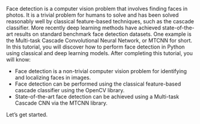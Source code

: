 Face detection is a computer vision problem that involves finding faces in photos. It is a trivial
problem for humans to solve and has been solved reasonably well by classical feature-based
techniques, such as the cascade classifier. More recently deep learning methods have achieved
state-of-the-art results on standard benchmark face detection datasets. One example is the
Multi-task Cascade Convolutional Neural Network, or MTCNN for short. In this tutorial, you
will discover how to perform face detection in Python using classical and deep learning models.
After completing this tutorial, you will know:

- Face detection is a non-trivial computer vision problem for identifying and localizing faces
in images.
- Face detection can be performed using the classical feature-based cascade classifier using
the OpenCV library.
- State-of-the-art face detection can be achieved using a Multi-task Cascade CNN via the
MTCNN library.

Let’s get started.
